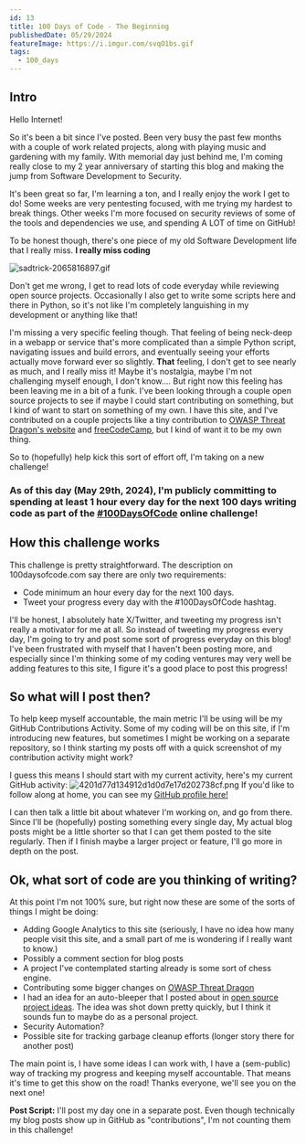 ```yaml
---
id: 13
title: 100 Days of Code - The Beginning
publishedDate: 05/29/2024
featureImage: https://i.imgur.com/svqO1bs.gif
tags:
  - 100_days
---
```

## Intro
Hello Internet!

So it's been a bit since I've posted. Been very busy the past few months with a couple of work related projects, along with playing music and gardening with my family. With memorial day just behind me, I'm coming really close to my 2 year anniversary of starting this blog and making the jump from Software Development to Security.

It's been great so far, I'm learning a ton, and I really enjoy the work I get to do! Some weeks are very pentesting focused, with me trying my hardest to break things. Other weeks I'm more focused on security reviews of some of the tools and dependencies we use, and spending A LOT of time on GitHub!

To be honest though, there's one piece of my old Software Development life that I really miss.
**I really miss coding**


![sadtrick-2065816897.gif](https://i.imgur.com/svqO1bs.gif)

Don't get me wrong, I get to read lots of code everyday while reviewing open source projects. Occasionally I also get to write some scripts here and there in Python, so it's not like I'm completely languishing in my development or anything like that!

I'm missing a very specific feeling though. That feeling of being neck-deep in a webapp or service that's more complicated than a simple Python script, navigating issues and build errors, and eventually seeing your efforts actually move forward ever so slightly. **That** feeling, I don't get to see nearly as much, and I really miss it! Maybe it's nostalgia, maybe I'm not challenging myself enough, I don't know.... But right now this feeling has been leaving me in a bit of a funk. I've been looking through a couple open source projects to see if maybe I could start contributing on something, but I kind of want to start on something of my own. I have this site, and I've contributed on a couple projects like a tiny contribution to [OWASP Threat Dragon's website](https://github.com/OWASP/www-project-threat-dragon) and [freeCodeCamp](https://github.com/freeCodeCamp/freeCodeCamp), but I kind of want it to be my own thing.

So to (hopefully) help kick this sort of effort off, I'm taking on a new challenge! 

### As of this day (May 29th, 2024), I'm publicly committing to spending at least 1 hour every day for the next 100 days writing code as part of the [#100DaysOfCode](https://www.100daysofcode.com/) online challenge!

## How this challenge works
This challenge is pretty straightforward. The description on 100daysofcode.com say there are only two requirements:
* Code minimum an hour every day for the next 100 days.
* Tweet your progress every day with the #100DaysOfCode hashtag.

I'll be honest, I absolutely hate X/Twitter, and tweeting my progress isn't really a motivator for me at all. So instead of tweeting my progress every day, I'm going to try and post some sort of progress everyday on this blog! I've been frustrated with myself that I haven't been posting more, and especially since I'm thinking some of my coding ventures may very well be adding features to this site, I figure it's a good place to post this progress!

## So what will I post then?
To help keep myself accountable, the main metric I'll be using will be my GitHub Contributions Activity. Some of my coding will be on this site, if I'm introducing new features, but sometimes I might be working on a separate repository, so I think starting my posts off with a quick screenshot of my contribution activity might work?

I guess this means I should start with my current activity, here's my current GitHub activity:
![4201d77d134912d1d0d7e17d202738cf.png](https://i.imgur.com/uSWKSJF.png)
If you'd like to follow along at home, you can see my [GitHub profile here!](https://github.com/ppeters0502)

I can then talk a little bit about whatever I'm working on, and go from there. Since I'll be (hopefully) posting something every single day, My actual blog posts might be a little shorter so that I can get them posted to the site regularly. Then if I finish maybe a larger project or feature, I'll go more in depth on the post.

## Ok, what sort of code are you thinking of writing?
At this point I'm not 100% sure, but right now these are some of the sorts of things I might be doing:
* Adding Google Analytics to this site (seriously, I have no idea how many people visit this site, and a small part of me is wondering if I really want to know.)
* Possibly a comment section for blog posts
* A project I've contemplated starting already is some sort of chess engine.
* Contributing some bigger changes on [OWASP Threat Dragon](https://github.com/OWASP/threat-dragon)
* I had an idea for an auto-bleeper that I posted about in [open source project ideas](https://github.com/open-source-ideas/ideas/issues/381). The idea was shot down pretty quickly, but I think it sounds fun to maybe do as a personal project.
* Security Automation?
* Possible site for tracking garbage cleanup efforts (longer story there for another post)

The main point is, I have some ideas I can work with, I have a (sem-public) way of tracking my progress and keeping myself accountable. That means it's time to get this show on the road!
Thanks everyone, we'll see you on the next one!

**Post Script:** I'll post my day one in a separate post. Even though technically my blog posts show up in GitHub as "contributions", I'm not counting them in this challenge!

